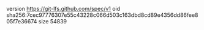 version https://git-lfs.github.com/spec/v1
oid sha256:7cec97776307e55c43228c066d503c163dbd8cd89e4356dd86fee805f7e36674
size 54839
